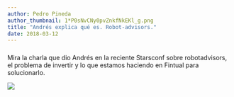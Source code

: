 ```yaml
---
author: Pedro Pineda
author_thumbnail: 1*P0sNvCNy0pvZnkfNkEKl_g.png
title: "Andrés explica qué es. Robot-advisors."
date: 2018-03-12
---
```


###

Mira la charla que dio Andrés en la reciente Starsconf sobre robotadvisors, el problema de invertir y lo que estamos haciendo en Fintual para solucionarlo.

![](https://cdn-images-1.medium.com/max/2000/1*_gVL-H4dqxo_XSZWP9a2QA.png)
